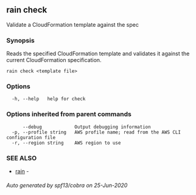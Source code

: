 ## rain check

Validate a CloudFormation template against the spec

### Synopsis

Reads the specified CloudFormation template and validates it against the current CloudFormation specification.

```
rain check <template file>
```

### Options

```
  -h, --help   help for check
```

### Options inherited from parent commands

```
      --debug            Output debugging information
  -p, --profile string   AWS profile name; read from the AWS CLI configuration file
  -r, --region string    AWS region to use
```

### SEE ALSO

* [rain](index.md)	 - 

###### Auto generated by spf13/cobra on 25-Jun-2020
